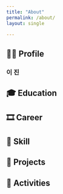 ```yaml
---
title: "About"
permalink: /about/
layout: single
  
---
```


## 🧑‍💻 Profile
### 이 진
<!--iOS 엔지니어를 꿈꾸며 오늘도 한걸음 나아갑니다!<br>-->
<!--제가 만들어 갈 코드 한 줄의 힘을 믿습니다.-->

## 🎓 Education
<!--[상계고등학교](https://sanggye.sen.hs.kr/) (2015.03. ~ 2018.02.)<br>-->
<!--[서경대학교](https://www.skuniv.ac.kr/) (2018.03 ~ 2024.02. 예정)-->

## 🎞 Career
<!--[HDMedi](https://www.hdmedi.co.kr/) 데이터 팀 (인턴) (2022.06.27 ~ 2022.08.26)<br>-->
<!--[서경대학교](https://www.skuniv.ac.kr/) 취창업지원센터 (교내근로) (2022.12.22 ~ 현재)-->

## 🎯 Skill
<!--**애플** - Swift, SwiftUI<br>-->
<!--**기타** - html, JS, mySQL, Flutter, MVVM, Git, Github-->

## 🚀 Projects
<!--
- **[딥러닝 스터디 - 가위바위보 이미지 인식](https://paper-timpani-99f.notion.site/ebcc479767a84f6680a1d0d33d0776c0)**

- **[농구 매칭 웹 서비스](https://paper-timpani-99f.notion.site/13df854958a5490c823deefc2d228296)**
    - 실시간 현재 위치를 표시하고 온라인으로 상대와 농구시합을 매칭하는 웹 서비스입니다. html, JS, Firebase를 사용해 진행하였습니다.

- **[어프 - 의약품 별 키워드 생성](https://paper-timpani-99f.notion.site/53c7c2c9fb70491d8f495760a5bc3e24)**
    - 의약품 데이터를 수집, 의약품 별 주의사항 추출하여 의약품 별 키워드 생성한 프로젝트입니다. python을 사용해 진행하였습니다.

- **[XAM](https://paper-timpani-99f.notion.site/XAM-5702449e42264762a7a84a058eb0e66d)**
    - 틀에 갇히지 않는 형식에 자유로운 포트폴리오 어플을 기획하였습니다. Flutter를 사용해 구현하고자 하였습니다. 본 프로젝트로 서경대학교 창업경진대회 총장상을 수상하였습니다.

- **[실시간 버스 위치확인 서비스](https://paper-timpani-99f.notion.site/ac972aa3922847dc8163b93bf245d0ea)**
-->
## 🎒 Activities
<!--
- **[딥러닝 스터디](https://paper-timpani-99f.notion.site/d15420201f6641efadef80c6e143ea83)**

- **[어프](https://paper-timpani-99f.notion.site/1886b747756441dbbef78cfa9e834670)**
    - 데이터 팀 인턴으로 데이터 수집, 처리와 데이터베이스 관리 업무를 수행하였습니다.

- **[LightHouse](https://paper-timpani-99f.notion.site/LightHouse-a36664200bcb48c18d1d525a346c9a03)**
    - 교내 창업동아리 활동으로 앱 서비스 기획 및 개발을 진행하였습니다.
-->
